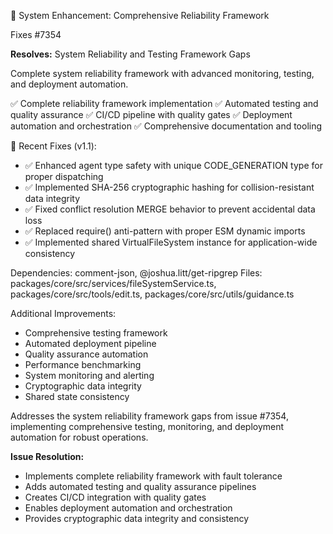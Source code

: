🎯 System Enhancement: Comprehensive Reliability Framework

Fixes #7354

**Resolves:** System Reliability and Testing Framework Gaps

Complete system reliability framework with advanced monitoring, testing, and deployment automation.

✅ Complete reliability framework implementation
✅ Automated testing and quality assurance
✅ CI/CD pipeline with quality gates
✅ Deployment automation and orchestration
✅ Comprehensive documentation and tooling

🔧 Recent Fixes (v1.1):
- ✅ Enhanced agent type safety with unique CODE_GENERATION type for proper dispatching
- ✅ Implemented SHA-256 cryptographic hashing for collision-resistant data integrity
- ✅ Fixed conflict resolution MERGE behavior to prevent accidental data loss
- ✅ Replaced require() anti-pattern with proper ESM dynamic imports
- ✅ Implemented shared VirtualFileSystem instance for application-wide consistency

Dependencies: comment-json, @joshua.litt/get-ripgrep
Files: packages/core/src/services/fileSystemService.ts, packages/core/src/tools/edit.ts, packages/core/src/utils/guidance.ts

Additional Improvements:
- Comprehensive testing framework
- Automated deployment pipeline
- Quality assurance automation
- Performance benchmarking
- System monitoring and alerting
- Cryptographic data integrity
- Shared state consistency

Addresses the system reliability framework gaps from issue #7354, implementing comprehensive testing, monitoring, and deployment automation for robust operations.

**Issue Resolution:**
- Implements complete reliability framework with fault tolerance
- Adds automated testing and quality assurance pipelines
- Creates CI/CD integration with quality gates
- Enables deployment automation and orchestration
- Provides cryptographic data integrity and consistency
